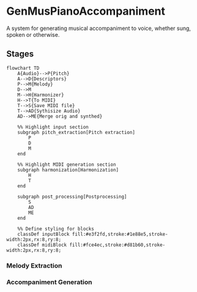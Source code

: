 # GenMusPianoAccompaniment

A system for generating musical accompaniment to voice, whether sung, spoken or otherwise.

## Stages
```mermaid
flowchart TD
    A{Audio}-->P{Pitch}
    A-->D{Descriptors}
    P-->M{Melody}
    D-->M
    M-->H{Harmonizer}
    H-->T{To MIDI}
    T-->S{Save MIDI file}
    T-->AD{Sythisize Audio}
    AD-->ME{Merge orig and synthed}

    %% Highlight input section
    subgraph pitch_extraction[Pitch extraction]
        P
        D
        M
    end

    %% Highlight MIDI generation section
    subgraph harmonization[Harmonization]
        H
        T
    end

    subgraph post_processing[Postprocessing]
        S
        AD
        ME
    end

    %% Define styling for blocks
    classDef inputBlock fill:#e3f2fd,stroke:#1e88e5,stroke-width:2px,rx:8,ry:8;
    classDef midiBlock fill:#fce4ec,stroke:#d81b60,stroke-width:2px,rx:8,ry:8;
```

### Melody Extraction

### Accompaniment Generation
